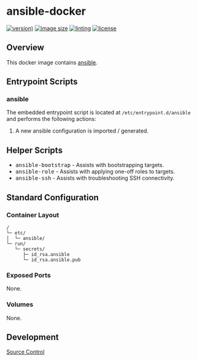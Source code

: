 # ansible-docker

[![version)](https://img.shields.io/docker/v/crashvb/ansible/latest)](https://hub.docker.com/repository/docker/crashvb/ansible)
[![image size](https://img.shields.io/docker/image-size/crashvb/ansible/latest)](https://hub.docker.com/repository/docker/crashvb/ansible)
[![linting](https://img.shields.io/badge/linting-hadolint-yellow)](https://github.com/hadolint/hadolint)
[![license](https://img.shields.io/github/license/crashvb/ansible-docker.svg)](https://github.com/crashvb/ansible-docker/blob/master/LICENSE.md)

## Overview

This docker image contains [ansible](https://ansible.com/).

## Entrypoint Scripts

### ansible

The embedded entrypoint script is located at `/etc/entrypoint.d/ansible` and performs the following actions:

1. A new ansible configuration is imported / generated.

## Helper Scripts

* <tt>ansible-bootstrap</tt> - Assists with bootstrapping targets.
* <tt>ansible-role</tt> - Assists with applying one-off roles to targets.
* <tt>ansible-ssh</tt> - Assists with troubleshooting SSH connectivity.

## Standard Configuration

### Container Layout

```
/
└─ etc/
│  └─ ansible/
└─ run/
   └─ secrets/
      ├─ id_rsa.ansible
      └─ id_rsa.ansible.pub
```

### Exposed Ports

None.

### Volumes

None.

## Development

[Source Control](https://github.com/crashvb/ansible-docker)

